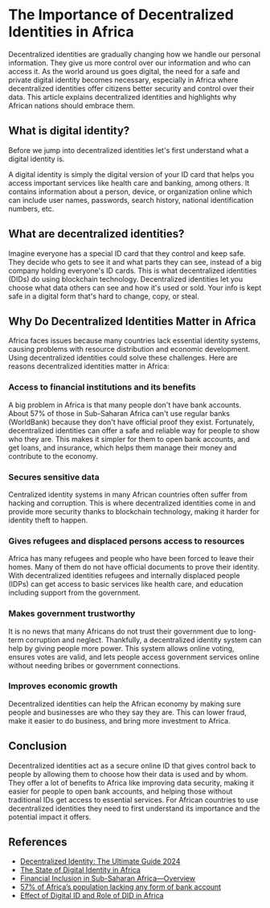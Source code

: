 # The Importance of Decentralized Identities in Africa

Decentralized identities are gradually changing how we handle our personal information. They give us more control over our information and who can access it. As the world around us goes digital, the need for a safe and private digital identity becomes necessary, especially in Africa where decentralized identities offer citizens better security and control over their data.
This article explains decentralized identities and highlights why African nations should embrace them.

## What is digital identity?
Before we jump into decentralized identities let's first understand what a digital identity is.

A digital identity is simply the digital version of your ID card that helps you access important services like health care and banking, among others.
It contains information about a person, device, or organization online which can include user names, passwords, search history, national identification numbers, etc.

## What are decentralized identities?
Imagine everyone has a special ID card that they control and keep safe. They decide who gets to see it and what parts they can see, instead of a big company holding everyone's ID cards. This is what decentralized identities (DIDs) do using blockchain technology.
Decentralized identities let you choose what data others can see and how it's used or sold. Your info is kept safe in a digital form that's hard to change, copy, or steal.


## Why Do Decentralized Identities Matter in Africa
Africa faces issues because many countries lack essential identity systems, causing problems with resource distribution and economic development. Using decentralized identities could solve these challenges.
Here are reasons decentralized identities matter in Africa:

### Access to financial institutions and its benefits
A big problem in Africa is that many people don't have bank accounts. About 57% of those in Sub-Saharan Africa can't use regular banks (WorldBank) because they don't have official proof they exist.
Fortunately, decentralized identities can offer a safe and reliable way for people to show who they are. This makes it simpler for them to open bank accounts, and get loans, and insurance, which helps them manage their money and contribute to the economy.

### Secures sensitive data
Centralized identity systems in many African countries often suffer from hacking and corruption. This is where decentralized identities come in and provide more security thanks to blockchain technology, making it harder for identity theft to happen.

### Gives refugees and displaced persons access to resources
Africa has many refugees and people who have been forced to leave their homes. Many of them do not have official documents to prove their identity.
With decentralized identities refugees and internally displaced people (IDPs) can get access to basic services like health care, and education including support from the government.

### Makes government trustworthy
It is no news that many Africans do not trust their government due to long-term corruption and neglect. Thankfully, a decentralized identity system can help by giving people more power. 
This system allows online voting, ensures votes are valid, and lets people access government services online without needing bribes or government connections.

### Improves economic growth
Decentralized identities can help the African economy by making sure people and businesses are who they say they are. This can lower fraud, make it easier to do business, and bring more investment to Africa.


## Conclusion
Decentralized identities act as a secure online ID that gives control back to people by allowing them to choose how their data is used and by whom. They offer a lot of benefits to Africa like improving data security, making it easier for people to open bank accounts, and helping those without traditional IDs get access to essential services.
For African countries to use decentralized identities they need to first understand its importance and the potential impact it offers.




## References
* [Decentralized Identity: The Ultimate Guide 2024](https://www.dock.io/post/decentralized-identity)
* [The State of Digital Identity in Africa ](https://medium.com/@africablockchaininstitute/the-state-of-digital-identity-in-africa-575db245514c)
* [Financial Inclusion in Sub-Saharan Africa—Overview](https://www.worldbank.org/en/publication/globalfindex/brief/financial-inclusion-in-sub-saharan-africa-overview)
* [57% of Africa’s population lacking any form of bank account](https://middleeast-business.com/57-of-africas-population-lacking-any-form-of-bank-account/)
* [ Effect of Digital ID and Role of DID in Africa](https://downloads.ctfassets.net/vmoowpwj5a39/3wh9r2HzskfnqiKVJwgwjc/36da562641af0896038987463fd6cd7c/EA_2023_Q3_Report_-_Effect_of_Digital_ID_and_Role_of_DID_in_Africa.pdf)
 
 
 



